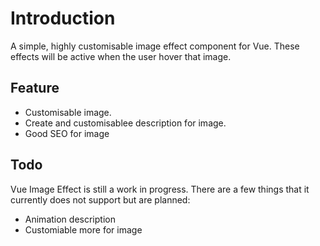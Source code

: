 # Introduction

A simple, highly customisable image effect component for Vue. These effects will be active when the user hover that image.

## Feature

- Customisable image.
- Create and customisablee description for image.
- Good SEO for image

## Todo

Vue Image Effect is still a work in progress. There are a few things that it currently does not support but are planned:

- Animation description
- Customiable more for image